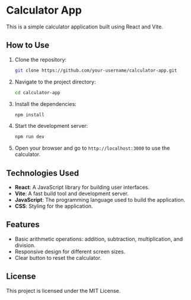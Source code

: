 # Calculator App

This is a simple calculator application built using React and Vite.

## How to Use

1. Clone the repository:
   ```sh
   git clone https://github.com/your-username/calculator-app.git
   ```
2. Navigate to the project directory:
   ```sh
   cd calculator-app
   ```
3. Install the dependencies:
   ```sh
   npm install
   ```
4. Start the development server:
   ```sh
   npm run dev
   ```
5. Open your browser and go to `http://localhost:3000` to use the calculator.

## Technologies Used

- **React**: A JavaScript library for building user interfaces.
- **Vite**: A fast build tool and development server.
- **JavaScript**: The programming language used to build the application.
- **CSS**: Styling for the application.

## Features

- Basic arithmetic operations: addition, subtraction, multiplication, and division.
- Responsive design for different screen sizes.
- Clear button to reset the calculator.

## License

This project is licensed under the MIT License.

